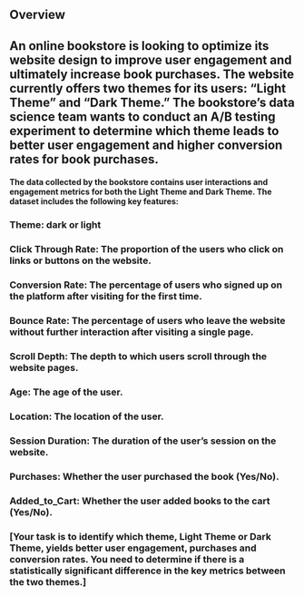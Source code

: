 ## Overview 


## An online bookstore is looking to optimize its website design to improve user engagement and ultimately increase book purchases. The website currently offers two themes for its users: “Light Theme” and “Dark Theme.” The bookstore’s data science team wants to conduct an A/B testing experiment to determine which theme leads to better user engagement and higher conversion rates for book purchases.


#### The data collected by the bookstore contains user interactions and engagement metrics for both the Light Theme and Dark Theme. The dataset includes the following key features:


### Theme: dark or light
### Click Through Rate: The proportion of the users who click on links or buttons on the website.
### Conversion Rate: The percentage of users who signed up on the platform after visiting for the first time.
### Bounce Rate: The percentage of users who leave the website without further interaction after visiting a single page.
### Scroll Depth: The depth to which users scroll through the website pages.
### Age: The age of the user.
### Location: The location of the user.
### Session Duration: The duration of the user’s session on the website.
### Purchases: Whether the user purchased the book (Yes/No).
### Added_to_Cart: Whether the user added books to the cart (Yes/No).



### [Your task is to identify which theme, Light Theme or Dark Theme, yields better user engagement, purchases and conversion rates. You need to determine if there is a statistically significant difference in the key metrics between the two themes.]
